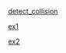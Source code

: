[detect_collision](https://huggglee.github.io/Game_Training/phase1/basic_math_physic/basic_collision/ex/detect_collision.html)

[ex1](https://huggglee.github.io/Game_Training/phase1/basic_math_physic/basic_collision/ex/ex1.html)

[ex2](https://huggglee.github.io/Game_Training/phase1/basic_math_physic/basic_collision/ex/ex2.html)
